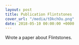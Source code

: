```yaml
---
layout: post
title: Publication Flintstones
cover_url: "/media/tDkchOu.png"
date: 2018-05-10 00:00:00 +0000
---
```


Wrote a paper about Flintstones.